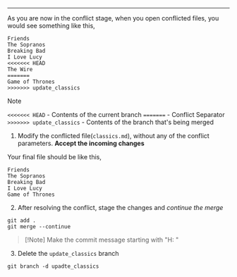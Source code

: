 - - -
As you are now in the conflict stage, when you open conflicted files, you would see something like this,
```
Friends
The Sopranos
Breaking Bad
I Love Lucy
<<<<<<< HEAD
The Wire
=======
Game of Thrones
>>>>>>> update_classics
```

>[!note] 
>`<<<<<<< HEAD`  - Contents of the current branch
>`=======` - Conflict Separator
>`>>>>>>> update_classics` - Contents of the branch that's being merged

1. Modify the conflicted file(`classics.md`), without any of the conflict parameters. **Accept the incoming changes** 

Your final file should be like this, 
```
Friends 
The Sopranos 
Breaking Bad 
I Love Lucy
Game of Thrones
```
2. After resolving the conflict, stage  the changes and *continue the merge* 
```
git add .
git merge --continue
```
>[!Note]  Make the commit message starting with "H: "

3. Delete the `update_classics` branch
```
git branch -d upadte_classics
```